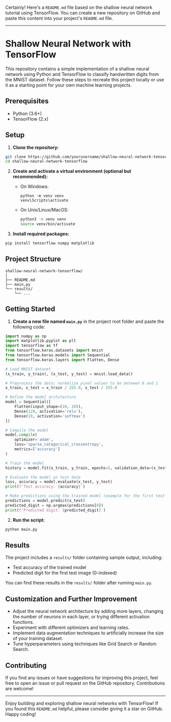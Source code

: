 Certainly! Here's a `README.md` file based on the shallow neural network tutorial using TensorFlow. You can create a new repository on GitHub and paste this content into your project's `README.md` file.

---

# Shallow Neural Network with TensorFlow

This repository contains a simple implementation of a shallow neural network using Python and TensorFlow to classify handwritten digits from the MNIST dataset. Follow these steps to recreate this project locally or use it as a starting point for your own machine learning projects.

## Prerequisites

- Python (3.6+)
- TensorFlow (2.x)

## Setup

1. **Clone the repository:**

```bash
git clone https://github.com/yourusername/shallow-neural-network-tensorflow.git
cd shallow-neural-network-tensorflow
```

2. **Create and activate a virtual environment (optional but recommended):**

   - On Windows:
     ```
     python -m venv venv
     venv\Scripts\activate
     ```
   - On Unix/Linux/MacOS:
     ```bash
     python3 -m venv venv
     source venv/bin/activate
     ```

3. **Install required packages:**

```bash
pip install tensorflow numpy matplotlib
```

## Project Structure

```
shallow-neural-network-tensorflow/
│
├── README.md
├── main.py
└── results/
    └── ...
```

## Getting Started

1. **Create a new file named `main.py`** in the project root folder and paste the following code:

```python
import numpy as np
import matplotlib.pyplot as plt
import tensorflow as tf
from tensorflow.keras.datasets import mnist
from tensorflow.keras.models import Sequential
from tensorflow.keras.layers import Flatten, Dense

# Load MNIST dataset
(x_train, y_train), (x_test, y_test) = mnist.load_data()

# Preprocess the data: normalize pixel values to be between 0 and 1
x_train, x_test = x_train / 255.0, x_test / 255.0

# Define the model architecture
model = Sequential([
    Flatten(input_shape=(28, 28)),
    Dense(128, activation='relu'),
    Dense(10, activation='softmax')
])

# Compile the model
model.compile(
    optimizer='adam',
    loss='sparse_categorical_crossentropy',
    metrics=['accuracy']
)

# Train the model
history = model.fit(x_train, y_train, epochs=5, validation_data=(x_test, y_test))

# Evaluate the model on test data
loss, accuracy = model.evaluate(x_test, y_test)
print(f'Test accuracy: {accuracy}')

# Make predictions using the trained model (example for the first test image)
predictions = model.predict(x_test)
predicted_digit = np.argmax(predictions[0])
print(f'Predicted digit: {predicted_digit}')
```

2. **Run the script:**

```bash
python main.py
```

## Results

The project includes a `results/` folder containing sample output, including:

- Test accuracy of the trained model
- Predicted digit for the first test image (0-indexed)

You can find these results in the `results/` folder after running `main.py`.

## Customization and Further Improvement

- Adjust the neural network architecture by adding more layers, changing the number of neurons in each layer, or trying different activation functions.
- Experiment with different optimizers and learning rates.
- Implement data augmentation techniques to artificially increase the size of your training dataset.
- Tune hyperparameters using techniques like Grid Search or Random Search.

## Contributing

If you find any issues or have suggestions for improving this project, feel free to open an issue or pull request on the GitHub repository. Contributions are welcome!

---

Enjoy building and exploring shallow neural networks with TensorFlow! If you found this `README.md` helpful, please consider giving it a star on GitHub. Happy coding!